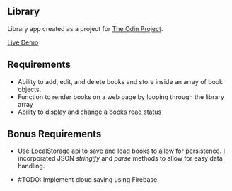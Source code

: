 ## Library

Library app created as a project for [The Odin Project](https://www.theodinproject.com/).

[Live Demo](https://efinlaw.github.io/Library/)

## Requirements

- Ability to add, edit, and delete books and store inside an array of book objects.
- Function to render books on a web page by looping through the library array
- Ability to display and change a books read status

## Bonus Requirements

- Use LocalStorage api to save and load books to allow for persistence. I incorporated
JSON _stringify_ and _parse_ methods to allow for easy data handling.

- #TODO: Implement cloud saving using Firebase.

